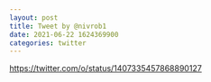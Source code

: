 ```yaml
--- 
layout: post 
title: Tweet by @nivrob1 
date: 2021-06-22 1624369900 
categories: twitter 
--- 
```

https://twitter.com/o/status/1407335457868890127